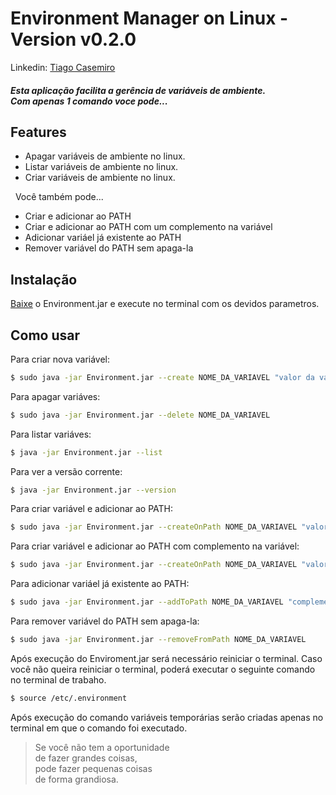 # Environment Manager on Linux - Version v0.2.0

Linkedin: [Tiago Casemiro](https://www.linkedin.com/in/tiago-p-58b45228)

##### Esta aplicação facilita a gerência de variáveis de ambiente. <br/>Com apenas 1 comando voce pode...
     
## Features
  * Apagar variáveis de ambiente no linux.
  * Listar variáveis de ambiente no linux.
  * Criar variáveis de ambiente no linux.

  
   
Você também pode...

 - Criar e adicionar ao PATH
 - Criar e adicionar ao PATH com um complemento na variável
 - Adicionar variáel já existente ao PATH
 - Remover variável do PATH sem apaga-la

## Instalação

[Baixe](https://github.com/tiagocasemiro/Environment/blob/master/Environment.jar) o Environment.jar e execute no terminal com os devidos parametros.

## Como usar

Para criar nova variável:
```sh
$ sudo java -jar Environment.jar --create NOME_DA_VARIAVEL "valor da variável"
```

Para apagar variáves:
```sh
$ sudo java -jar Environment.jar --delete NOME_DA_VARIAVEL
```

Para listar variáves:
```sh
$ java -jar Environment.jar --list 
```
Para ver a versão corrente:
```sh
$ java -jar Environment.jar --version 
```

Para criar variável e adicionar ao PATH:
```sh
$ sudo java -jar Environment.jar --createOnPath NOME_DA_VARIAVEL "valor da variável"
```

Para criar variável e adicionar ao PATH com complemento na variável:
```sh
$ sudo java -jar Environment.jar --createOnPath NOME_DA_VARIAVEL "valor da variável" "complemento" 
```

Para adicionar variáel já existente ao PATH:
```sh
$ sudo java -jar Environment.jar --addToPath NOME_DA_VARIAVEL "complemento" 
```

Para remover variável do PATH sem apaga-la:
```sh
$ sudo java -jar Environment.jar --removeFromPath NOME_DA_VARIAVEL
```

Após execução do Enviroment.jar será necessário reiniciar o terminal. Caso você não queira reiniciar o terminal, poderá executar o seguinte comando no terminal de trabaho.
```sh
$ source /etc/.environment 
```
Após execução do comando variáveis temporárias serão criadas apenas no terminal em que o comando foi executado.

<blockquote>
  <p>
   Se você não tem a oportunidade <br/>
   de fazer grandes coisas, <br/>
   pode fazer pequenas coisas <br/>
   de forma grandiosa. <br/>
  </p>  
</blockquote>
